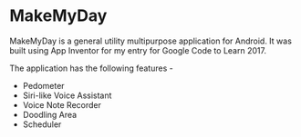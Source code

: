 # MakeMyDay
MakeMyDay is a general utility multipurpose application for Android. It was built using App Inventor for my entry for Google Code to Learn 2017.

The application has the following features -

-   Pedometer
-   Siri-like Voice Assistant
-   Voice Note Recorder
-   Doodling Area
-   Scheduler
